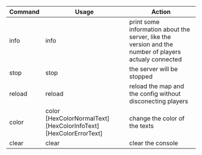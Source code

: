 | Command | Usage | Action |
| -------- | -------- | -------- |
| info     | info     | print some information about the server, like the version and the number of players actualy connected |
|stop      | stop     | the server will be stopped |
|reload    | reload   | reload the map and the config without disconecting players |
|color     | color [HexColorNormalText] [HexColorInfoText] [HexColorErrorText]| change the color of the texts |
|clear     | clear    | clear the console |